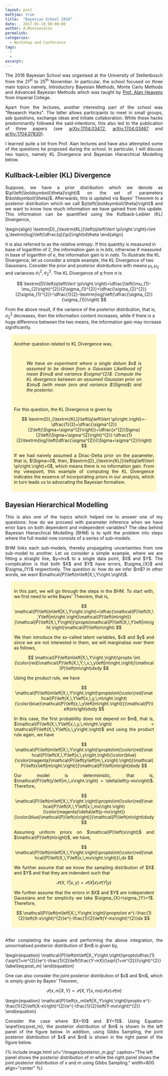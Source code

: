 ```yaml
---
layout: post
mathjax: true
title:  "Bayesian School 2016"
date:   2017-05-18 08:00:00
author: A.Mootoovaloo
permalink:
categories:
  - Workshop and Conference 
tags:
  - 
  -
excerpt:
---
```


<script type="text/x-mathjax-config">
  MathJax.Hub.Config({ TeX: { extensions: ["color.js"] }});
</script>

<p align="justify">The 2016 Bayesian School was organised at the University of Stellenbosch from the 21<sup>st</sup> to 25<sup>th</sup> November. In particular, the school focused on three main topics namely, Introductory Bayesian Methods, Monte Carlo Methods and Advanced Bayesian Methods which was taught by <a href="http://astro.ic.ac.uk/aheavens/home">Prof. Alan Heavens</a> from Imperial College. </p>

<p align="justify">Apart from the lectures, another interesting part of the school was "Research Hacks". The latter allows participants to meet in small groups, ask questions, exchange ideas and initiate collaboration. While these hacks predominantly followed the said-intentions, this also led to the publication of three papers (see <a href="https://arxiv.org/abs/1704.03472">arXiv:1704.03472</a>, <a href="https://arxiv.org/abs/1704.03467">arXiv:1704.03467</a> and <a href="https://arxiv.org/abs/1704.07830">arXiv:1704.07830</a>). </p>

<p align="justify">I learned quite a lot from Prof. Alan lectures and have also attempted some of the questions he proposed during the school. In particular, I will discuss two topics, namely KL Divergence and Bayesian Hierarchical Modelling below.</p>

<h2>Kullback-Leibler (KL) Divergence</h2>
<p align="justify">Suppose, we have a prior distribution which we denote as $\pi\left(\boldsymbol{\theta}\right)$ on the set of parameters $\boldsymbol{\theta}$. Afterwards, this is updated via Bayes' Theorem to a posterior distribution which we call $q\left(\boldsymbol{\theta}\right)$ and we want to know how much information we have gained from this update. This information can be quantified using the Kullback-Leibler (KL) Divergence,

\begin{align}
\textrm{D}_{\textrm{KL}}\left(q\left\Vert \pi\right.\right)=\int q\,\textrm{log}\left(\dfrac{q}{\pi}\right)d\theta
\end{align}

It is also referred to as the <i>relative entropy</i>. If this quantity is measured in base of logarithm of 2, the information gain is in <i>bits</i>, otherwise if measured in base of logarithm of $e$, the information gain is in <i>nats</i>. To illustrate the KL Divergence, let us consider a simple example, the KL Divergence of two Gaussians. Consider the prior and posterior distributions with means $\mu_{1},\,\mu_{2}$ and variances $\sigma_{1}^{2},\,\sigma_{2}^{2}$. The KL Divergence of $q$ from $\pi$ is

$$
\textrm{D}\left(q\left\Vert \pi\right.\right)=\dfrac{\left(\mu_{1}-\mu_{2}\right)^{2}}{2\sigma_{1}^{2}}+\dfrac{\sigma_{2}^{2}}{2\sigma_{1}^{2}}-\dfrac{1}{2}-\textrm{log}\left(\dfrac{\sigma_{2}}{\sigma_{1}}\right)
$$

From the above result, if the variance of the posterior distribution, that is, $\sigma_{2}^{2}$ decreases, then the information content increases, while if there is a huge difference between the two means, the information gain may increase significantly.</p>

<div style="background-color: #FFF8C6; margin-left: 20px; margin-right: 20px; padding-bottom: 8px; padding-left: 8px; padding-right: 8px; padding-top: 8px;">

<p align="justify">Another question related to KL Divergence was,</p><br/>

<p align="justify" style="margin-left: 40px; margin-right: 40px"><i>We have an experiment where a single datum $x$ is assumed to be drawn from a Gaussian Likelihood of mean $\mu$ and variance $\sigma^{2}$. Compute the KL divergence between an assumed Gaussian prior on $\mu$ (with mean zero and variance $\Sigma$) and the posterior.</i></p><br/>

For this question, the KL Divergence is given by

$$
\textrm{D}_{\textrm{KL}}\left(q\left\Vert \pi\right.\right)=-\dfrac{1}{2}+\dfrac{\sigma^{2}}{2\left(\Sigma+\sigma^{2}\right)}+\dfrac{x^{2}\Sigma}{2\left(\Sigma+\sigma^{2}\right)^{2}}-\dfrac{1}{2}\textrm{log}\left(\dfrac{\sigma^{2}}{\Sigma+\sigma^{2}}\right)
$$

<p align="justify">If we had naively assumed a Dirac-Delta prior on the parameter, that is, $\Sigma=0$, then, $\textrm{D}_{\textrm{KL}}\left(q\left\Vert \pi\right.\right)=0$, which means there is no information gain. From my viewpoint, this example of computing the KL Divergence indicates the essence of incorporating priors in our analysis, which in turn leads us to advocating the Bayesian formalism.</p>

 
</div>

<h2>Bayesian Hierarchical Modelling</h2>

<p align="justify">This is also one of the topics which helped me to answer one of my questions: how do we proceed with parameter inference when we have error bars on both dependent and independent variables? The idea behind Bayesian Hierarchical Modelling (BHM) is to split the problem into steps where the full model now consists of a series of sub-models.</p>

<p align="justify">BHM links each sub-models, thereby propagating uncertainties from one sub-model to another. Let us consider a simple example, where we are fitting a straight line, $y=mx$ to a single data point, $X$ and $Y$. The complication is that both $X$ and $Y$ have errors, $\sigma_{X}$ and $\sigma_{Y}$ respectively. The question is: how do we infer $m$? In other words, we want $\mathcal{P}\left(m\left|X,\,Y\right.\right)$.</p>

<div style="background-color: #FFF8C6; margin-left: 20px; margin-right: 20px; padding-bottom: 8px; padding-left: 8px; padding-right: 8px; padding-top: 8px;">

<p align="justify">In this part, we will go through the steps in the BHM. To start with, we first need to write Bayes' Theorem, that is,</p>

$$
\mathcal{P}\left(m\left|X,\,Y\right.\right)=\dfrac{\mathcal{P}\left(X,\,Y\left|m\right.\right)\mathcal{P}\left(m\right)}{\mathcal{P}\left(X,\,Y\right)}\propto\mathcal{P}\left(X,\,Y\left|m\right.\right)\mathcal{P}\left(m\right)
$$

<p align="justify">We then introduce the so-called latent variables, $x$ and $y$ and since we are not interested in them, we will marginalise over them as follows,</p>


$$
\mathcal{P}\left(m\left|X,\,Y\right.\right)\propto \int {\color{red}\mathcal{P}\left(X,\,Y,\,x,\,y\left|m\right.\right)}\mathcal{P}\left(m\right)dxdy
$$
 
<p align="justify">Using the product rule, we have</p>


$$
\mathcal{P}\left(m\left|X,\,Y\right.\right)\propto\int{\color{red}\mathcal{P}\left(X,\,Y\left|x,\,y,\,m\right.\right){\color{blue}\mathcal{P}\left(x,\,y\left|m\right.\right)}}\mathcal{P}\left(m\right)dxdy
$$
 
<p align="justify">In this case, the first probability does not depend on $m$, that is, $\mathcal{P}\left(X,\,Y\left|x,\,y,\,m\right.\right) = \mathcal{P}\left(X,\,Y\left|x,\,y\right.\right)$ and using the product rule again, we have</p>

$$
\mathcal{P}\left(m\left|X,\,Y\right.\right)\propto\int{\color{red}\mathcal{P}\left(X,\,Y\left|x,\,y\right.\right){\color{blue}{\color{magenta}\mathcal{P}\left(y\left|m,\,x\right.\right)}\mathcal{P}\left(x\left|m\right.\right)}}\mathcal{P}\left(m\right)dxdy
$$
 
<p align="justify">Our model is deterministic, that is, $\mathcal{P}\left(y\left|m,\,x\right.\right) = \delta\left(y-mx\right)$. Therefore,</p>


$$
\mathcal{P}\left(m\left|X,\,Y\right.\right)\propto\int{\color{red}\mathcal{P}\left(X,\,Y\left|x,\,mx\right.\right){\color{magenta}\delta\left(y-mx\right)}{\color{blue}\mathcal{P}\left(x\right)}}\mathcal{P}\left(m\right)dxdy
$$

<p align="justify">Assuming uniform priors on $\mathcal{P}\left(x\right)$ and $\mathcal{P}\left(m\right)$, we have, </p>

$$
\mathcal{P}\left(m\left|X,\,Y\right.\right)\propto\int{\color{red}\mathcal{P}\left(X,\,Y\left|x,\,mx\right.\right)}\,dx
$$

<p align="justify">We further assume that we know the sampling distribution of $X$ and $Y$ and that they are indendent such that</p>

$$
\mathcal{P}\left(X,\,Y\left|x,\,y\right.\right)=\mathcal{P}\left(X\left|x\right.\right)\mathcal{P}\left(Y\left|y\right.\right)
$$
 
<p align="justify">We further assume that the errors in $X$ and $Y$ are independent Gaussians and for simplicity we take $\sigma_{X}=\sigma_{Y}=1$. Therefore,</p>

$$
\mathcal{P}\left(m\left|X,\,Y\right.\right)\propto\int e^{-\frac{1}{2}\left(X-x\right)^{2}}e^{-\frac{1}{2}\left(Y-mx\right)^{2}}dx
$$


</div>
<br/>


<p align="justify">After completing the square and performing the above integration, the unnormalised posterior distribution of $m$ is given by, </p>

\begin{equation}
\mathcal{P}\left(m\left|X,\,Y\right.\right)\propto\dfrac{1}{\sqrt{1+m^{2}}}e^{-\frac{1}{2}\left(\frac{Y-mX}{\sqrt{1+m^{2}}}\right)^{2}}
\label{eq:post_m}
\end{equation}

<p align="justify">One can also consider the joint posterior distribution of $x$ and $m$, which is simply given by Bayes' Theorem,</p>


$$
\mathcal{P}\left(x,\,m\left|X,\,Y\right.\right)\propto\mathcal{P}\left(X,\,Y\left|x,\,mx\right.\right)\mathcal{P}\left(x\right)\mathcal{P}\left(m\right)
$$

\begin{equation}
\mathcal{P}\left(x,\,m\left|X,\,Y\right.\right)\propto e^{-\frac{1}{2}\left(X-x\right)^{2}}e^{-\frac{1}{2}\left(Y-mx\right)^{2}}
\end{equation}

<p align="justify">Consider the case where $X=10$ and $Y=15$. Using Equation \eqref{eq:post_m}, the posterior distribution of $m$ is shown in the left panel of the figure below. In addition, using Gibbs Sampling, the joint posterior distribution of $x$ and $m$ is shown in the right panel of the figure below. </p>

{% include image.html url="/images/posterior_m.jpg" caption="The left panel shows the posterior distribution of $m$ while the right panel shows the joint posterior distribution of $x$ and $m$ using Gibbs Sampling."  width=800 align="center" %}


 